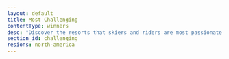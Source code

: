 ```yaml
---
layout: default
title: Most Challenging
contentType: winners
desc: "Discover the resorts that skiers and riders are most passionate about in North America."
section_id: challenging
resions: north-america
---
```

